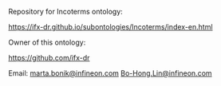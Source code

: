 Repository for Incoterms ontology:

https://ifx-dr.github.io/subontologies/Incoterms/index-en.html

Owner of this ontology:

https://github.com/ifx-dr

Email: marta.bonik@infineon.com
       Bo-Hong.Lin@infineon.com

